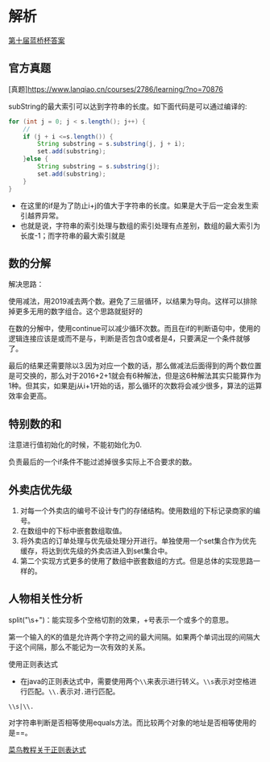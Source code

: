# 解析

[第十届蓝桥杯答案](https://blog.csdn.net/weixin_44949135/article/details/108150820)
## 官方真题
[真题]https://www.lanqiao.cn/courses/2786/learning/?no=70876

subString的最大索引可以达到字符串的长度。如下面代码是可以通过编译的:

```java
for (int j = 0; j < s.length(); j++) {
    //
    if (j + i <=s.length()) {
        String substring = s.substring(j, j + i);
        set.add(substring);
    }else {
        String substring = s.substring(j);
        set.add(substring);
    }
}
```

- 在这里的if是为了防止i+j的值大于字符串的长度。如果是大于后一定会发生索引越界异常。
- 也就是说，字符串的索引处理与数组的索引处理有点差别，数组的最大索引为长度-1；而字符串的最大索引就是

## 数的分解

解决思路：

使用减法，用2019减去两个数。避免了三层循环，以结果为导向。这样可以排除掉更多无用的数字组合。这个思路就挺好的

在数的分解中，使用continue可以减少循环次数。而且在if的判断语句中，使用的逻辑连接应该是或而不是与，判断是否包含0或者是4，只要满足一个条件就够了。

最后的结果还需要除以3.因为对应一个数的话，那么做减法后面得到的两个数位置是可交换的，那么对于2016+2+1就会有6种解法，但是这6种解法其实只能算作为1种。但其实，如果是j从i+1开始的话，那么循环的次数将会减少很多，算法的运算效率会更高。

## 特别数的和

注意进行值初始化的时候，不能初始化为0.

负责最后的一个if条件不能过滤掉很多实际上不合要求的数。

[](https://www.cs.usfca.edu/~galles/visualization/Algorithms.html)

## 外卖店优先级

1. 对每一个外卖店的编号不设计专门的存储结构。使用数组的下标记录商家的编号。
2. 在数组中的下标中嵌套数组取值。
3. 将外卖店的订单处理与优先级处理分开进行。单独使用一个set集合作为优先缓存，将达到优先级的外卖店进入到set集合中。
4. 第二个实现方式更多的使用了数组中嵌套数组的方式。但是总体的实现思路一样的。

## 人物相关性分析

split("\\s+")：能实现多个空格切割的效果，+号表示一个或多个的意思。

第一个输入的K的值是允许两个字符之间的最大间隔。如果两个单词出现的间隔大于这个间隔，那么不能记为一次有效的关系。

使用正则表达式

- 在java的正则表达式中，需要使用两个`\\`来表示进行转义。`\\s`表示对空格进行匹配。`\\.`表示对`.`进行匹配。

```regex
\\s|\\.
```

对字符串判断是否相等使用equals方法。而比较两个对象的地址是否相等使用的是==。

[菜鸟教程关于正则表达式](https://www.runoob.com/java/java-regular-expressions.html)

